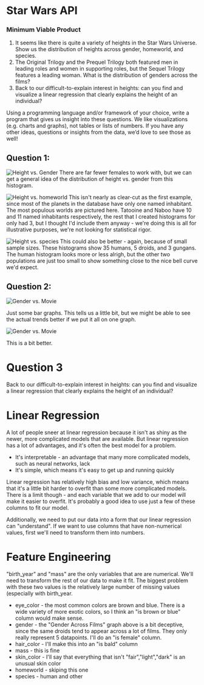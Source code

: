 # Star Wars API

### Minimum Viable Product

1. It seems like there is quite a variety of heights in the Star Wars Universe. Show us the distribution of
heights across gender, homeworld, and species.
2. The Original Trilogy and the Prequel Trilogy both featured men in leading roles and women in
supporting roles, but the Sequel Trilogy features a leading woman. What is the distribution of
genders across the films?
3. Back to our difficult-to-explain interest in heights: can you find and visualize a linear regression that
clearly explains the height of an individual?

Using a programming language and/or framework of your choice, write a program that gives us insight into
these questions. We like visualizations (e.g. charts and graphs), not tables or lists of numbers. If you have any
other ideas, questions or insights from the data, we’d love to see those as well!

## Question 1:

![Height vs. Gender](assets/images/height_vs_gender.jpg)
There are far fewer females to work with, but we can get a general idea of the distribution of height vs. gender from this histogram.

![Height vs. homeworld](assets/images/height_vs_world.jpg)
This isn't nearly as clear-cut as the first example, since most of the planets in the database have only one named inhabitant. 
The most populous worlds are pictured here. Tatooine and Naboo have 10 and 11 named inhabitants respectively, the rest that
I created histograms for only had 3, but I thought I'd include them anyway - we're doing this is all for illustrative 
purposes, we're not looking for statistical rigor.

![Height vs. species](assets/images/height_vs_species.jpg)
This could also be better - again, because of small sample sizes. These histograms show 35 humans, 5 droids, and 3 gungans. 
The human histogram looks more or less alrigh, but the other two populations are just too small to show something close
to the nice bell curve we'd expect.

## Question 2:

![Gender vs. Movie](assets/images/movie_vs_gender.jpg)

Just some bar graphs. This tells us a little bit, but we might be able to see the actual trends better if we put it all on one graph.

![Gender vs. Movie](assets/images/gender_film_lines2.jpg)

This is a bit better. 

# Question 3 
Back to our difficult-to-explain interest in heights: can you find and visualize a linear regression that clearly explains the height of an individual? 

# Linear Regression
A lot of people sneer at linear regression because it isn't as shiny as the newer, more complicated models that are available. But linear regression has a lot of advantages, and it's often the best model for a problem.
- It's interpretable - an advantage that many more complicated models, such as neural networks, lack
- It's simple, which means it's easy to get up and running quickly

Linear regression has relatively high bias and low variance, which means that it's a little bit harder to overfit than some more complicated models. There is a limit though - and each variable that we add to our model will make it easier to overfit. It's probably a good idea to use just a few of these columns to fit our model. 

Additionally, we need to put our data into a form that our linear regression can "understand". If we want to use columns that have non-numerical values, first we'll need to transform them into numbers.

# Feature Engineering
"birth_year" and "mass" are the only variables that are are numerical. We'll need to transform the rest of our data to make it fit. The biggest problem with these two values is the relatively large number of missing values (especially with birth_year.
- eye_color - the most common colors are brown and blue. There is a wide variety of more exotic colors, so I think an "is brown or blue" column would make sense.
- gender - the "Gender Across Films" graph above is a bit deceptive, since the same droids tend to appear across a lot of films. They only really represent 5 datapoints. I'll do an "is female" column.
- hair_color - I'll make this into an "is bald" column
- mass - this is fine 
- skin_color - I'll say that everything that isn't "fair","light","dark" is an unusual skin color
- homeworld - skiping this one
- species - human and other

